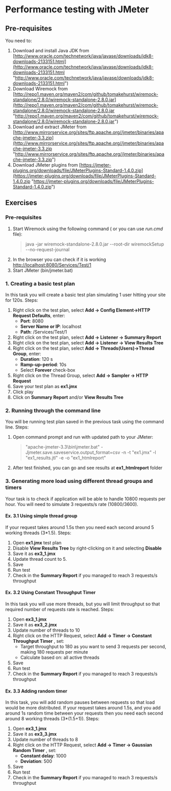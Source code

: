 # Performance testing with JMeter #
## Pre-requisites ##
You need to:

1. Download and install Java JDK from [http://www.oracle.com/technetwork/java/javase/downloads/jdk8-downloads-2133151.html](http://www.oracle.com/technetwork/java/javase/downloads/jdk8-downloads-2133151.html "http://www.oracle.com/technetwork/java/javase/downloads/jdk8-downloads-2133151.html")
2. Download Wiremock from [http://repo1.maven.org/maven2/com/github/tomakehurst/wiremock-standalone/2.8.0/wiremock-standalone-2.8.0.jar](http://repo1.maven.org/maven2/com/github/tomakehurst/wiremock-standalone/2.8.0/wiremock-standalone-2.8.0.jar "http://repo1.maven.org/maven2/com/github/tomakehurst/wiremock-standalone/2.8.0/wiremock-standalone-2.8.0.jar")
3. Download and extract JMeter from [http://www.mirrorservice.org/sites/ftp.apache.org//jmeter/binaries/apache-jmeter-3.3.zip](http://www.mirrorservice.org/sites/ftp.apache.org//jmeter/binaries/apache-jmeter-3.3.zip "http://www.mirrorservice.org/sites/ftp.apache.org//jmeter/binaries/apache-jmeter-3.3.zip") 
4. Download JMeter plugins from [https://jmeter-plugins.org/downloads/file/JMeterPlugins-Standard-1.4.0.zip](https://jmeter-plugins.org/downloads/file/JMeterPlugins-Standard-1.4.0.zip "https://jmeter-plugins.org/downloads/file/JMeterPlugins-Standard-1.4.0.zip")
## Exercises ##
### Pre-requisites ##

1. Start Wiremock using the following command ( or you can use *run.cmd* file):
	> java -jar wiremock-standalone-2.8.0.jar --root-dir wiremockSetup --no-request-journal
2. In the browser you can check if it is working [http://localhost:8080/Services/Test/1](http://localhost:8080/Services/Test/1 "http://localhost:8080/Services/Test/1")
2. Start JMeter (bin/jmeter.bat)
 
### 1. Creating a basic test plan ###
In this task you will create a basic test plan simulating 1 user hitting your site for 120s. Steps:

1. Right click on the test plan, select **Add -> Config Element->HTTP Request Defaults**, enter:
   - **Port**: 8080
   - **Server Name or IP**: localhost
   - **Path**: /Services/Test/1
2. Right click on the test plan, select **Add -> Listener -> Summary Report**
3. Right click on the test plan, select **Add -> Listener -> View Results Tree**
3. Right click on the test plan, select **Add -> Threads(Users)->Thread Group**, enter:
	- **Duration**: 120 s
	- **Ramp-up-period**: 10s
	- Select **Forever** check-box
4. Right click on the Thread Group, select **Add -> Sampler -> HTTP Request**
5. Save your test plan as **ex1.jmx**
6. Click play
7. Click on **Summary Report** and/or **View Results Tree** 


### 2. Running through the command line ###
You will be running test plan saved in the previous task using the command line. Steps:

1. Open command prompt and run with updated path to your JMeter:
	> "apache-jmeter-3.3\bin\jmeter.bat" -Jjmeter.save.saveservice.output_format=csv -n -t "ex1.jmx" -l "ex1_results.jtl" -e -o "ex1_htmlreport"
2. After test finished, you can go and see results at **ex1_htmlreport** folder

### 3. Generating more load using different thread groups and timers

Your task is to check if application will be able to handle 10800 requests per hour. You will need to simulate 3 requests/s rate (10800/3600).


#### Ex. 3.1 Using simple thread group ####

If your request takes around 1.5s then you need each second around 5 working threads (3*1.5). Steps:

1. Open **ex1.jmx** test plan
2. Disable  **View Results Tree** by right-clicking on it and selecting **Disable**
2. Save it as **ex3_1.jmx**
3. Update thread count to 5.
4. Save
2. Run test
3. Check in the **Summary Report** if you managed to reach 3 requests/s throughput 

#### Ex. 3.2 Using Constant Throughput Timer ####
In this task you will use more threads, but you will limit throughput so that required number of requests rate is reached. Steps:

1. Open  **ex3_1.jmx**
2. Save it as **ex3_2.jmx**
3. Update number of threads to 10 
4. Right click on the HTTP Request, select **Add -> Timer -> Constant Throughput Timer** , set:
   - Target throughput to 180 as you want to send 3 requests per second, making 180 requests per minute
   - Calculate based on: all active threads
5. Save
6. Run test
7. Check in the **Summary Report** if you managed to reach 3 requests/s throughput 


#### Ex. 3.3 Adding random timer ####
In this task, you will add random pauses between requests so that load would be more distributed. If your request takes around 1.5s, and you add around 1s random time between your requests then you need each second around 8 working threads (3*(1.5+1)). Steps:

1. Open  **ex3_1.jmx**
2. Save it as **ex3_3.jmx**
3. Update number of threads to 8 
4. Right click on the HTTP Request, select **Add -> Timer -> Gaussian Random Timer** , set:
   - **Constant delay**: 1000
   - **Deviation**: 500
5. Save
6. Run test
7. Check in the **Summary Report** if you managed to reach 3 requests/s throughput 
